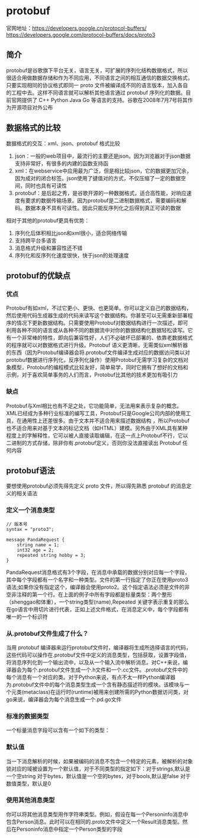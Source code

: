 
# protobuf

官网地址：https://developers.google.cn/protocol-buffers/
https://developers.google.com/protocol-buffers/docs/proto3

## 简介
protobuf是谷歌旗下平台无关，语言无关，可扩展的序列化结构数据格式，所以很适合用做数据存储和作为不同应用，不同语言之间的相互通信的数据交换格式，只要实现相同的协议格式即同一 proto 文件被编译成不同的语言版本，加入各自的工程中去。这样不同语言就可以解析其他语言通过 protobuf 序列化的数据。目前官网提供了 C++
Python Java Go 等语言的支持。谷歌在2008年7月7号将其作为开源项目对外公布


## 数据格式的比较

数据格式的交互：xml、json、protobuf 格式比较
1. json：一般的web项目中，最流行的主要还是json。因为浏览器对于json数据支持非常好，有很多的内建的函数支持函
2. xml：在webservice中应用最为广泛，但是相比较json，它的数据更加冗余，因为成对的闭合标签。json使用了键值对的方式，不仅压缩了一定的数据空间，同时也具有可读性
3. protobuf：是后起之秀，是谷歌开源的一种数据格式，适合高性能，对响应速度有要求的数据传输场景。因为protobuf是二进制数据格式，需要编码和解码。数据本身不具有可读性。因此只能反序列化之后得到真正可读的数据

相对于其他的protobuf更具有优势：
1. 序列化后体积相比json和xml很小，适合网络传输
2. 支持跨平台多语言
3. 消息格式升级和兼容性还不错
4. 序列化和反序列化速度很快，快于json的处理速度

## protobuf的优缺点

### 优点
Protobuf有如xml，不过它更小、更快、也更简单。你可以定义自己的数据结构，然后使用代码生成器生成的代码来读写这个数据结构。你甚至可以无需重新部署程序的情况下更新数据结构。只需要使用Protobuf对数据结构进行一次描述，即可利用各种不同的语言或从各种不同的数据流中对你的数据结构化数据轻松读写。它有一个非常棒的特性，即向后兼容性好，人们不必破坏已部署的、依靠老数据格式的程序就可以对数据格式进行升级。Protobuf 语义更清晰，无需类似xml解析器的东西（因为Protobuf编译器会将.protobuf文件编译生成对应的数据访问类以对protobuf数据进行序列化，反序列化操作）使用Protobuf无需学习复杂的文档对象模型，Protobuf的编程模式比较友好，简单易学，同时它拥有了想好的文档和示例，对于喜欢简单事务的人们而言，Protobuf比其他的技术更加有吸引力

### 缺点
Protobuf与Xml相比也有不足之处，它功能简单，无法用来表示复杂的概念。XML已经成为多种行业标准的编写工具，Protobuf只是Google公司内部的使用工具，在通用性上还差很多。由于文本并不适合用来描述数据结构 ，所以Protobuf也不适合用来对基于文本的标记文档（如HTML）建模。另外由于XML具有某种程度上的字解释性，它可以被人直接读取编辑，在这一点上Protobuf不行，它以二进制的方式存储，除非你有.protobuf定义，否则你没法直接读出 Protobuf 任何内容

## protobuf语法
要想使用protobuf必须先得先定义 proto 文件，所以得先熟悉 protobuf 的消息定义的相关语法

### 定义一个消息类型
```
// 版本号
syntax = "proto3";

message PandaRequest {
    string name = 1;
    int32 age = 2;
    repeated string hobby = 3;
}

```

PandaRequest消息格式有3个字段，在消息中承载的数据分别对应每一个字段，其中每个字段都有一个名字和一种类型。文件的第一行指定了你正在使用proto3语法;如果你没有指定这个，编译器会使用proto2。这个指定语法必须是文件的非空非注释的第一个行。在上面的例子中所有字段都是标量类型：两个整形（shenggao和体重），一个string类型(name),Repeated 关键字表示重复的那么在go语言中用切片进行代表，正如上述文件格式，在消息定义中，每个字段都有唯一的一个标识符

### 从.protobuf文件生成了什么？
当用 protobuf 编译器来运行protobuf文件时，编译器将生成所选择语言的代码，这些代码可以操作在.protobuf文件中定义的消息类型，包括获取，设置字段值，将消息序列化到一个输出流中，以及从一个输入流中解析消息。对C++来说，编译器会为每个.protobuf文件生成一个.h文件和一个.cc文件。.protobuf文件中的每个消息有一个对应的类。对于Python来说，有点不太一样Python编译器为.protobuf文件中的每个消息类型生成一个含有静态描述符的模块。该模块与一个元类(metaclass)在运行时(runtime)被用来创建所需的Python数据访问类，对go来说，编译器会为每个消息生成一个.pd.go文件



### 标准的数据类型
一个标量消息字段可以含有一个如下的类型：



### 默认值
当一下消息解析的时候，如果被编码的消息不包含一个特定的元素，被解析的对象锁对应的域被设置为一个默认值，对于不同类型的指定如下：对于strings,默认是一个空string 对于bytes，默认值是一个空的bytes，对于bools,默认是false 对于数值类型，默认是0


### 使用其他消息类型


你可以将其他消息类型用作字符串类型。例如，假设在每一个Personinfo消息中包含Person消息。此时可以在相同的.proto文件中定义一个Result消息类型。然后在Personinfo消息中指定一个Person类型的字段

```


```
